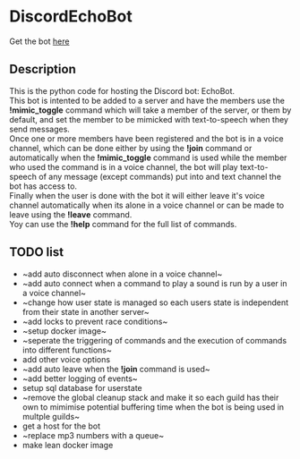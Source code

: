 # DiscordEchoBot
Get the bot [here](https://discord.com/oauth2/authorize?client_id=1383542849362202746)
## Description
This is the python code for hosting the Discord bot: EchoBot.\
This bot is intented to be added to a server and have the members use the __!mimic_toggle__ command which will take a member of the server, or them by default, and set the member to be mimicked with text-to-speech when they send messages.\
Once one or more members have been registered and the bot is in a voice channel, which can be done either by using the __!join__ command or automatically when the __!mimic_toggle__ command is used while the member who used the command is in a voice channel, the bot will play text-to-speech of any message (except commands) put into and text channel the bot has access to.\
Finally when the user is done with the bot it will either leave it's voice channel automatically when its alone in a voice channel or can be made to leave using the __!leave__ command.\
Yoy can use the __!help__ command for the full list of commands.
## TODO list
+ ~add auto disconnect when alone in a voice channel~
+ ~add auto connect when a command to play a sound is run by a user in a voice channel~
+ ~change how user state is managed so each users state is independent from their state in another server~
+ ~add locks to prevent race conditions~
+ ~setup docker image~
+ ~seperate the triggering of commands and the execution of commands into different functions~
+ add other voice options
+ ~add auto leave when the __!join__ command is used~
+ ~add better logging of events~
+ setup sql database for userstate
+ ~remove the global cleanup stack and make it so each guild has their own to mimimise potential buffering time when the bot is being used in multple guilds~
+ get a host for the bot
+ ~replace mp3 numbers with a queue~
+ make lean docker image
